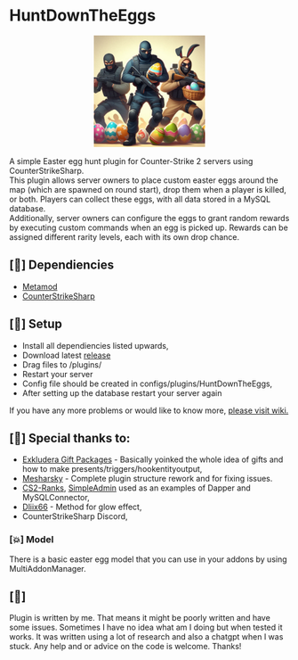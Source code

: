# HuntDownTheEggs
<p align="center">
    <img src="img/huntdown.jpg" width="200">
</p>
A simple Easter egg hunt plugin for Counter-Strike 2 servers using CounterStrikeSharp. <br>
This plugin allows server owners to place custom easter eggs around the map (which are spawned on round start), drop them when a player is killed, or both. Players can collect these eggs, with all data stored in a MySQL database.<br>
Additionally, server owners can configure the eggs to grant random rewards by executing custom commands when an egg is picked up. Rewards can be assigned different rarity levels, each with its own drop chance.<br>

## [📌] Dependiencies
- [Metamod](https://www.sourcemm.net/)
- [CounterStrikeSharp](https://github.com/roflmuffin/CounterStrikeSharp)  

## [📌] Setup
- Install all dependiencies listed upwards,
- Download latest [release](https://github.com/Letaryat/HuntDownTheEggs/releases)
- Drag files to /plugins/
- Restart your server
- Config file should be created in configs/plugins/HuntDownTheEggs,
- After setting up the database restart your server again

If you have any more problems or would like to know more, [please visit wiki.](https://github.com/Letaryat/HuntDownTheEggs/wiki)

## [💖] Special thanks to:
- [Exkludera Gift Packages](https://github.com/exkludera/cs2-gift-packages) - Basically yoinked the whole idea of gifts and how to make presents/triggers/hookentityoutput,
- [Mesharsky](https://github.com/Mesharsky/) - Complete plugin structure rework and for fixing issues.
- [CS2-Ranks](https://github.com/partiusfabaa/cs2-ranks), [SimpleAdmin](github.com/daffyyyy/CS2-SimpleAdmin) used as an examples of Dapper and MySQLConnector, 
- [Dliix66](https://discord.com/channels/1160907911501991946/1311638450881167523/1311973008122052618) - Method for glow effect,
- CounterStrikeSharp Discord,

### [💥] Model
There is a basic easter egg model that you can use in your addons by using MultiAddonManager.

## [🚨] 
Plugin is written by me. That means it might be poorly written and have some issues. Sometimes I have no idea what am I doing but when tested it works.
It was written using a lot of research and also a chatgpt when I was stuck. Any help and or advice on the code is welcome. Thanks!